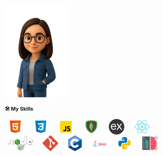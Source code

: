 <img src="character.png" width="200" alt="Character Image" />

### 🛠️ My Skills

<p align="center">
  <img src="html.svg" alt="HTML" height="50" />&nbsp;&nbsp;&nbsp;&nbsp;&nbsp;&nbsp;&nbsp;
  <img src="css.svg" alt="CSS" height="50" />&nbsp;&nbsp;&nbsp;&nbsp;&nbsp;&nbsp;&nbsp;
  <img src="javascript.svg" alt="JavaScript" height="50" />&nbsp;&nbsp;&nbsp;&nbsp;&nbsp;&nbsp;&nbsp;
  <img src="mongodb.svg" alt="MongoDB" height="50" />&nbsp;&nbsp;&nbsp;&nbsp;&nbsp;&nbsp;&nbsp;
  <img src="expjs.png" alt="Express.js" height="50" />&nbsp;&nbsp;&nbsp;&nbsp;&nbsp;&nbsp;&nbsp;
  <img src="react-js.svg" alt="React" height="50" />&nbsp;&nbsp;&nbsp;&nbsp;&nbsp;&nbsp;&nbsp;
  <img src="nodejs.png" alt="Node.js" height="50" />&nbsp;&nbsp;&nbsp;&nbsp;&nbsp;&nbsp;&nbsp;
  <img src="git.png" alt="Git" height="50" />&nbsp;&nbsp;&nbsp;&nbsp;&nbsp;&nbsp;&nbsp;
  <img src="c.png" alt="C" height="50" />&nbsp;&nbsp;&nbsp;&nbsp;&nbsp;&nbsp;&nbsp;
  <img src="java.png" alt="Java" height="50" />&nbsp;&nbsp;&nbsp;&nbsp;&nbsp;&nbsp;&nbsp;
  <img src="python.svg" alt="Python" height="50" />&nbsp;&nbsp;&nbsp;&nbsp;&nbsp;&nbsp;&nbsp;
  <img src="ml.png" alt="Machine Learning" height="50" />
</p>

